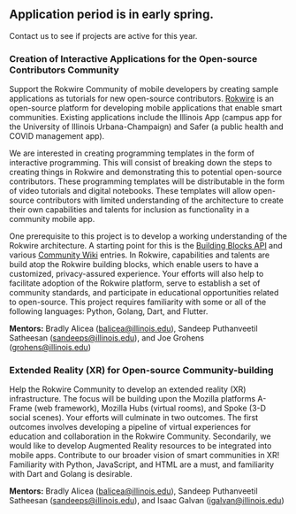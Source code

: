 ## Application period is in early spring. 
Contact us to see if projects are active for this year.

### Creation of Interactive Applications for the Open-source Contributors Community
Support the Rokwire Community of mobile developers by creating sample applications as tutorials for new open-source contributors. [Rokwire](https://rokwire.org/) is an open-source platform for developing mobile applications that enable smart communities. Existing applications include the Illinois App (campus app for the University of Illinois Urbana-Champaign) and Safer (a public health and COVID management app). 

We are interested in creating programming templates in the form of interactive programming. This will consist of breaking down the steps to creating things in Rokwire and demonstrating this to potential open-source contributors. These programming templates will be distributable in the form of video tutorials and digital notebooks.  These templates will allow open-source contributors with limited understanding of the architecture to create their own capabilities and talents for inclusion as functionality in a community mobile app. 

One prerequisite to this project is to develop a working understanding of the Rokwire architecture. A starting point for this is the  [Building Blocks API](https://github.com/rokwire/rokwire-building-blocks-api) and various [Community Wiki](https://github.com/rokwire/rokwire-community/wiki/API-Ecosystem-Diagram) entries. In Rokwire, capabilities and talents are build atop the Rokwire building blocks, which enable users to have a customized, privacy-assured experience. Your efforts will also help to facilitate adoption of the Rokwire platform, serve to establish a set of community standards, and participate in educational opportunities related to open-source. This project requires familiarity with some or all of the following languages: Python, Golang, Dart, and Flutter.

__Mentors:__ Bradly Alicea (balicea@illinois.edu), Sandeep Puthanveetil Satheesan (sandeeps@illinois.edu), and Joe Grohens (grohens@illinois.edu)



### Extended Reality (XR) for Open-source Community-building
Help the Rokwire Community to develop an extended reality (XR) infrastructure. The focus will be building upon the Mozilla platforms A-Frame (web framework), Mozilla Hubs (virtual rooms), and Spoke (3-D social scenes). Your efforts will culminate in two outcomes. The first outcomes involves developing a pipeline of virtual experiences for education and collaboration in the Rokwire Community. Secondarily, we would like to develop Augmented Reality resources to be integrated into mobile apps. Contribute to our broader vision of smart communities in XR! Familiarity with Python, JavaScript, and HTML are a must, and familiarity with Dart and Golang is desirable.

__Mentors:__ Bradly Alicea (balicea@illinois.edu), Sandeep Puthanveetil Satheesan (sandeeps@illinois.edu), and Isaac Galvan (igalvan@illinois.edu)

